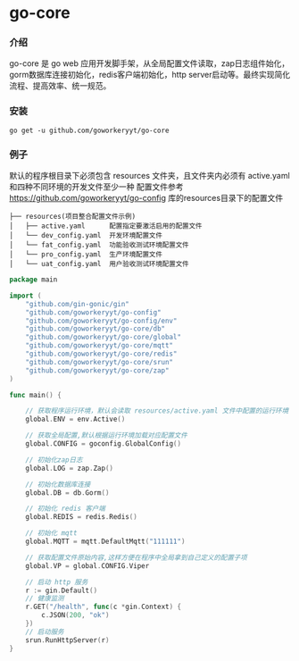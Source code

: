 # go-core
### 介绍
go-core 是 go web 应用开发脚手架，从全局配置文件读取，zap日志组件始化，gorm数据库连接初始化，redis客户端初始化，http server启动等。最终实现简化流程、提高效率、统一规范。
### 安装
```
go get -u github.com/goworkeryyt/go-core
```
### 例子
默认的程序根目录下必须包含 resources 文件夹，且文件夹内必须有 active.yaml和四种不同环境的开发文件至少一种
配置文件参考 https://github.com/goworkeryyt/go-config 库的resources目录下的配置文件
```shell
├── resources(项目整合配置文件示例)
│   ├── active.yaml      配置指定要激活启用的配置文件
│   └── dev_config.yaml  开发环境配置文件
│   └── fat_config.yaml  功能验收测试环境配置文件
│   └── pro_config.yaml  生产环境配置文件
│   └── uat_config.yaml  用户验收测试环境配置文件
```
```go
package main

import (
	"github.com/gin-gonic/gin"
	"github.com/goworkeryyt/go-config"
	"github.com/goworkeryyt/go-config/env"
	"github.com/goworkeryyt/go-core/db"
	"github.com/goworkeryyt/go-core/global"
	"github.com/goworkeryyt/go-core/mqtt"
	"github.com/goworkeryyt/go-core/redis"
	"github.com/goworkeryyt/go-core/srun"
	"github.com/goworkeryyt/go-core/zap"
)

func main() {

	// 获取程序运行环境，默认会读取 resources/active.yaml 文件中配置的运行环境
	global.ENV = env.Active()

	// 获取全局配置,默认根据运行环境加载对应配置文件
	global.CONFIG = goconfig.GlobalConfig()

	// 初始化zap日志
	global.LOG = zap.Zap()

	// 初始化数据库连接
	global.DB = db.Gorm()

	// 初始化 redis 客户端
	global.REDIS = redis.Redis()

	// 初始化 mqtt
	global.MQTT = mqtt.DefaultMqtt("111111")

	// 获取配置文件原始内容,这样方便在程序中全局拿到自己定义的配置子项
	global.VP = global.CONFIG.Viper

	// 启动 http 服务
	r := gin.Default()
	// 健康监测
	r.GET("/health", func(c *gin.Context) {
		c.JSON(200, "ok")
	})
	// 启动服务
	srun.RunHttpServer(r)
}

```
